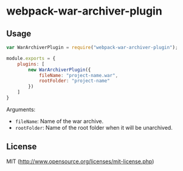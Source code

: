 # webpack-war-archiver-plugin

## Usage

``` javascript
var WarArchiverPlugin = require("webpack-war-archiver-plugin");

module.exports = {
	plugins: [
		new WarArchiverPlugin({
			fileName: "project-name.war",
			rootFolder: "project-name"
		})
	]
}
```

Arguments:

* `fileName`: Name of the war archive.
* `rootFolder`: Name of the root folder when it will be unarchived.

## License

MIT (http://www.opensource.org/licenses/mit-license.php)